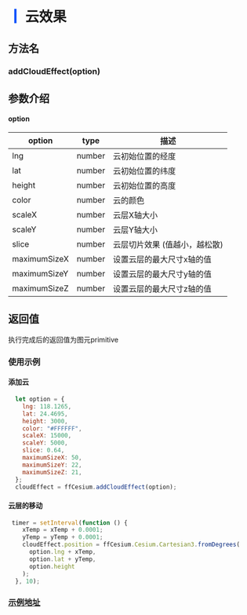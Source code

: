 # <span style='color:#0950FC'>┃</span> 云效果

## 方法名

### addCloudEffect(option) 

## 参数介绍

####  option   

| option      | type   | 描述                                                           |
| ----------- | ------ | ------------------------------------------------------------- |
| lng    | number |云初始位置的经度                                               |
| lat       | number |云初始位置的纬度                                        |
| height  | number | 云初始位置的高度                      |
| color       | number | 云的颜色                                    |
| scaleX       | number | 云层X轴大小                                     |
| scaleY       | number | 云层Y轴大小                                      |
| slice       | number | 云层切片效果 (值越小，越松散)                                     |
| maximumSizeX       | number | 设置云层的最大尺寸x轴的值                                  |
| maximumSizeY       | number | 设置云层的最大尺寸y轴的值                                    |
| maximumSizeZ       | number | 设置云层的最大尺寸z轴的值                                     |

## 返回值
执行完成后的返回值为图元primitive


### 使用示例

#### 添加云
```javascript
  let option = {
    lng: 118.1265,
    lat: 24.4695,
    height: 3000,
    color: "#FFFFFF",
    scaleX: 15000,
    scaleY: 5000,
    slice: 0.64,
    maximumSizeX: 50,
    maximumSizeY: 22,
    maximumSizeZ: 21,
  };
  cloudEffect = ffCesium.addCloudEffect(option);
```
#### 云层的移动
```javascript
 timer = setInterval(function () {
    xTemp = xTemp + 0.0001;
    yTemp = yTemp + 0.0001;
    cloudEffect.position = ffCesium.Cesium.Cartesian3.fromDegrees(
      option.lng + xTemp,
      option.lat + yTemp,
      option.height
    );
  }, 10);
```

### [示例地址](./#/mapCode?id=4&type=4&urlname=cloudEffect)
